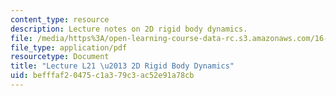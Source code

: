 ```yaml
---
content_type: resource
description: Lecture notes on 2D rigid body dynamics.
file: /media/https%3A/open-learning-course-data-rc.s3.amazonaws.com/16-07-dynamics-fall-2009/befffaf20475c1a379c3ac52e91a78cb_MIT16_07F09_Lec21.pdf
file_type: application/pdf
resourcetype: Document
title: "Lecture L21 \u2013 2D Rigid Body Dynamics"
uid: befffaf2-0475-c1a3-79c3-ac52e91a78cb
---
```

